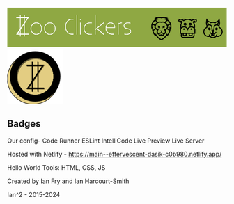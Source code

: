 ![Banner](https://github.com/FryGuy93/zoo-clicker/blob/main/zooclickersbanner.jpg)
![Coin](https://github.com/FryGuy93/zoo-clicker/blob/main/zoodollarcoin_clicked.png)

Badges
----
Our config-
Code Runner
ESLint
IntelliCode
Live Preview
Live Server



Hosted with Netlify - https://main--effervescent-dasik-c0b980.netlify.app/

Hello World
Tools: HTML, CSS, JS

Created by Ian Fry and Ian Harcourt-Smith

Ian^2 - 2015-2024
